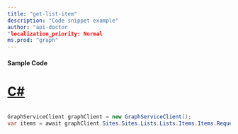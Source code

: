 ```yaml
---
title: "get-list-item"
description: "Code snippet example" 
author: "api-doctor
"localization_priority: Normal
ms.prod: "graph"
--- 
```

#### Sample Code
# [C#](#tab/Csharp)

```C#

GraphServiceClient graphClient = new GraphServiceClient();
var items = await graphClient.Sites.Sites.Lists.Lists.Items.Items.Request().GetAsync();

```